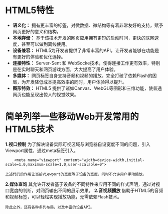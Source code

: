 # HTML5特性
- **语义化：** 拥有更丰富的标签，对微数据、微结构等有着非常友好的支持，赋予网页更好的意义和结构。
- **本地存储：** 基于该技术开发的网页应用拥有更短的启动时间，更快的联网速度，甚至可以做到离线使用。
- **设备兼容：** HTML5为开发者提供了非常丰富的API，让开发者能够在功能是有更好的体验和优化选择。
- **连接特性：** Server-Sent 和 WebSocke技术，使得连接工作更有效率，特别是在实时聊天和网页游戏方面，大大提高了用户体验。
- **多媒体：** 网页标签自身支持音频和视频的播放，完全打破了依赖Flash的困局，为开发降低成本提高效率的同时，用户体验得以提升。
- **图形特效：** HTML5 提供了诸如Canvas、WebGL等图形和三维功能，使普通网页也能呈现出惊人的视觉效果。

# 简单列举一些移动Web开发常用的HTML5技术
**1.视口控制**
    为了解决设备实际可视区域与浏览器自设宽度不同的问题，引入Viewport属性，通过meta标签引入。
```
    <meta name="viewport" content="width=device-width,initial-scale=1.0,maximum-scale=1.0,user-scalable=0">
```
    上述代码的作用让当前Viewport的宽度等于设备的宽度，同时不允许用户手动缩放。
**2.媒体查询**
    其允许开发者基于设备的不同特性来应用不同的样式声明，通过对视口宽度的判断，对网页输出不同的展示效果。
**2.音视频播放**
    借助于HTML5的音频和视频标签，可以轻松实现播放功能，无需依赖Flash技术。

    除此之外，还有各种多列布局，以及丰富的设备API。


